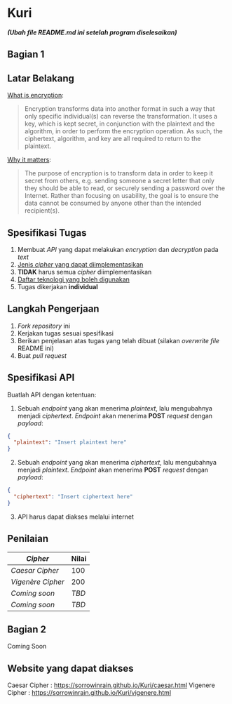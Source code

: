 # Kuri
**_(Ubah file README.md ini setelah program diselesaikan)_**
## Bagian 1
## Latar Belakang
[What is encryption](https://danielmiessler.com/study/encoding-encryption-hashing-obfuscation/):
> Encryption transforms data into another format in such a way that only specific individual(s) can reverse the transformation. It uses a key, which is kept secret, in conjunction with the plaintext and the algorithm, in order to perform the encryption operation. As such, the ciphertext, algorithm, and key are all required to return to the plaintext.

[Why it matters](https://danielmiessler.com/study/encoding-encryption-hashing-obfuscation/):
> The purpose of encryption is to transform data in order to keep it secret from others, e.g. sending someone a secret letter that only they should be able to read, or securely sending a password over the Internet. Rather than focusing on usability, the goal is to ensure the data cannot be consumed by anyone other than the intended recipient(s).

## Spesifikasi Tugas
1. Membuat _API_ yang dapat melakukan _encryption_ dan _decryption_ pada _text_
2. [Jenis _cipher_ yang dapat diimplementasikan](#penilaian)
3. **TIDAK** harus semua _cipher_ diimplementasikan
4. [Daftar teknologi yang boleh digunakan](https://research.hackerrank.com/developer-skills/2019#skills)
5. Tugas dikerjakan **individual**

## Langkah Pengerjaan
1. _Fork repository_ ini
2. Kerjakan tugas sesuai spesifikasi
3. Berikan penjelasan atas tugas yang telah dibuat (silakan _overwrite file_ README ini)
4. Buat _pull request_

## Spesifikasi API
Buatlah API dengan ketentuan:

1. Sebuah _endpoint_ yang akan menerima _plaintext_, lalu mengubahnya menjadi _ciphertext_. _Endpoint_ akan menerima **POST** _request_ dengan _payload_:
```JSON
{
  "plaintext": "Insert plaintext here"
}
```

2. Sebuah _endpoint_ yang akan menerima _ciphertext_, lalu mengubahnya menjadi _plaintext_. _Endpoint_ akan menerima **POST** _request_ dengan _payload_:
```JSON
{
  "ciphertext": "Insert ciphertext here"
}
```

3. API harus dapat diakses melalui internet

## Penilaian
| _Cipher_ | Nilai |
| --- | --- |
| _Caesar Cipher_ | 100 |
| _Vigenère Cipher_ | 200 |
| _Coming soon_ | _TBD_ |
| _Coming soon_ | _TBD_ |

## Bagian 2
Coming Soon

## Website yang dapat diakses
Caesar Cipher : https://sorrowinrain.github.io/Kuri/caesar.html
Vigenere Cipher : https://sorrowinrain.github.io/Kuri/vigenere.html
